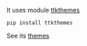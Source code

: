 It uses module [ttkthemes](https://github.com/RedFantom/ttkthemes)

```
pip install ttkthemes
```

See its [themes](https://github.com/RedFantom/ttkthemes/wiki/Themes)
